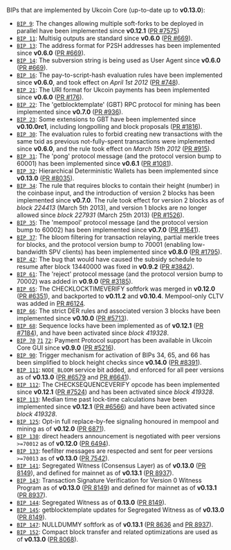 BIPs that are implemented by Ukcoin Core (up-to-date up to **v0.13.0**):

* [`BIP 9`](https://github.com/ukcoin/bips/blob/master/bip-0009.mediawiki): The changes allowing multiple soft-forks to be deployed in parallel have been implemented since **v0.12.1**  ([PR #7575](https://github.com/Lucky1689/ukcoin/pull/7575))
* [`BIP 11`](https://github.com/ukcoin/bips/blob/master/bip-0011.mediawiki): Multisig outputs are standard since **v0.6.0** ([PR #669](https://github.com/Lucky1689/ukcoin/pull/669)).
* [`BIP 13`](https://github.com/ukcoin/bips/blob/master/bip-0013.mediawiki): The address format for P2SH addresses has been implemented since **v0.6.0** ([PR #669](https://github.com/Lucky1689/ukcoin/pull/669)).
* [`BIP 14`](https://github.com/ukcoin/bips/blob/master/bip-0014.mediawiki): The subversion string is being used as User Agent since **v0.6.0** ([PR #669](https://github.com/Lucky1689/ukcoin/pull/669)).
* [`BIP 16`](https://github.com/ukcoin/bips/blob/master/bip-0016.mediawiki): The pay-to-script-hash evaluation rules have been implemented since **v0.6.0**, and took effect on *April 1st 2012* ([PR #748](https://github.com/Lucky1689/ukcoin/pull/748)).
* [`BIP 21`](https://github.com/ukcoin/bips/blob/master/bip-0021.mediawiki): The URI format for Ukcoin payments has been implemented since **v0.6.0** ([PR #176](https://github.com/Lucky1689/ukcoin/pull/176)).
* [`BIP 22`](https://github.com/ukcoin/bips/blob/master/bip-0022.mediawiki): The 'getblocktemplate' (GBT) RPC protocol for mining has been implemented since **v0.7.0** ([PR #936](https://github.com/Lucky1689/ukcoin/pull/936)).
* [`BIP 23`](https://github.com/ukcoin/bips/blob/master/bip-0023.mediawiki): Some extensions to GBT have been implemented since **v0.10.0rc1**, including longpolling and block proposals ([PR #1816](https://github.com/Lucky1689/ukcoin/pull/1816)).
* [`BIP 30`](https://github.com/ukcoin/bips/blob/master/bip-0030.mediawiki): The evaluation rules to forbid creating new transactions with the same txid as previous not-fully-spent transactions were implemented since **v0.6.0**, and the rule took effect on *March 15th 2012* ([PR #915](https://github.com/Lucky1689/ukcoin/pull/915)).
* [`BIP 31`](https://github.com/ukcoin/bips/blob/master/bip-0031.mediawiki): The 'pong' protocol message (and the protocol version bump to 60001) has been implemented since **v0.6.1** ([PR #1081](https://github.com/Lucky1689/ukcoin/pull/1081)).
* [`BIP 32`](https://github.com/ukcoin/bips/blob/master/bip-0032.mediawiki): Hierarchical Deterministic Wallets has been implemented since **v0.13.0** ([PR #8035](https://github.com/Lucky1689/ukcoin/pull/8035)).
* [`BIP 34`](https://github.com/ukcoin/bips/blob/master/bip-0034.mediawiki): The rule that requires blocks to contain their height (number) in the coinbase input, and the introduction of version 2 blocks has been implemented since **v0.7.0**. The rule took effect for version 2 blocks as of *block 224413* (March 5th 2013), and version 1 blocks are no longer allowed since *block 227931* (March 25th 2013) ([PR #1526](https://github.com/Lucky1689/ukcoin/pull/1526)).
* [`BIP 35`](https://github.com/ukcoin/bips/blob/master/bip-0035.mediawiki): The 'mempool' protocol message (and the protocol version bump to 60002) has been implemented since **v0.7.0** ([PR #1641](https://github.com/Lucky1689/ukcoin/pull/1641)).
* [`BIP 37`](https://github.com/ukcoin/bips/blob/master/bip-0037.mediawiki): The bloom filtering for transaction relaying, partial merkle trees for blocks, and the protocol version bump to 70001 (enabling low-bandwidth SPV clients) has been implemented since **v0.8.0** ([PR #1795](https://github.com/Lucky1689/ukcoin/pull/1795)).
* [`BIP 42`](https://github.com/ukcoin/bips/blob/master/bip-0042.mediawiki): The bug that would have caused the subsidy schedule to resume after block 13440000 was fixed in **v0.9.2** ([PR #3842](https://github.com/Lucky1689/ukcoin/pull/3842)).
* [`BIP 61`](https://github.com/ukcoin/bips/blob/master/bip-0061.mediawiki): The 'reject' protocol message (and the protocol version bump to 70002) was added in **v0.9.0** ([PR #3185](https://github.com/Lucky1689/ukcoin/pull/3185)).
* [`BIP 65`](https://github.com/ukcoin/bips/blob/master/bip-0065.mediawiki): The CHECKLOCKTIMEVERIFY softfork was merged in **v0.12.0** ([PR #6351](https://github.com/Lucky1689/ukcoin/pull/6351)), and backported to **v0.11.2** and **v0.10.4**. Mempool-only CLTV was added in [PR #6124](https://github.com/Lucky1689/ukcoin/pull/6124).
* [`BIP 66`](https://github.com/ukcoin/bips/blob/master/bip-0066.mediawiki): The strict DER rules and associated version 3 blocks have been implemented since **v0.10.0** ([PR #5713](https://github.com/Lucky1689/ukcoin/pull/5713)).
* [`BIP 68`](https://github.com/ukcoin/bips/blob/master/bip-0068.mediawiki): Sequence locks have been implemented as of **v0.12.1**  ([PR #7184](https://github.com/Lucky1689/ukcoin/pull/7184)), and have been activated since *block 419328*.
* [`BIP 70`](https://github.com/ukcoin/bips/blob/master/bip-0070.mediawiki) [`71`](https://github.com/ukcoin/bips/blob/master/bip-0071.mediawiki) [`72`](https://github.com/ukcoin/bips/blob/master/bip-0072.mediawiki): Payment Protocol support has been available in Ukcoin Core GUI since **v0.9.0** ([PR #5216](https://github.com/Lucky1689/ukcoin/pull/5216)).
* [`BIP 90`](https://github.com/ukcoin/bips/blob/master/bip-0090.mediawiki): Trigger mechanism for activation of BIPs 34, 65, and 66 has been simplified to block height checks since **v0.14.0** ([PR #8391](https://github.com/Lucky1689/ukcoin/pull/8391)).
* [`BIP 111`](https://github.com/ukcoin/bips/blob/master/bip-0111.mediawiki): `NODE_BLOOM` service bit added, and enforced for all peer versions as of **v0.13.0** ([PR #6579](https://github.com/Lucky1689/ukcoin/pull/6579) and [PR #6641](https://github.com/Lucky1689/ukcoin/pull/6641)).
* [`BIP 112`](https://github.com/ukcoin/bips/blob/master/bip-0112.mediawiki): The CHECKSEQUENCEVERIFY opcode has been implemented since **v0.12.1** ([PR #7524](https://github.com/Lucky1689/ukcoin/pull/7524)) and has been activated since *block 419328*.
* [`BIP 113`](https://github.com/ukcoin/bips/blob/master/bip-0113.mediawiki): Median time past lock-time calculations have been implemented since **v0.12.1** ([PR #6566](https://github.com/Lucky1689/ukcoin/pull/6566)) and have been activated since *block 419328*.
* [`BIP 125`](https://github.com/ukcoin/bips/blob/master/bip-0125.mediawiki): Opt-in full replace-by-fee signaling honoured in mempool and mining as of **v0.12.0** ([PR 6871](https://github.com/Lucky1689/ukcoin/pull/6871)).
* [`BIP 130`](https://github.com/ukcoin/bips/blob/master/bip-0130.mediawiki): direct headers announcement is negotiated with peer versions `>=70012` as of **v0.12.0** ([PR 6494](https://github.com/Lucky1689/ukcoin/pull/6494)).
* [`BIP 133`](https://github.com/ukcoin/bips/blob/master/bip-0133.mediawiki): feefilter messages are respected and sent for peer versions `>=70013` as of **v0.13.0** ([PR 7542](https://github.com/Lucky1689/ukcoin/pull/7542)).
* [`BIP 141`](https://github.com/ukcoin/bips/blob/master/bip-0141.mediawiki): Segregated Witness (Consensus Layer) as of **v0.13.0** ([PR 8149](https://github.com/Lucky1689/ukcoin/pull/8149)), and defined for mainnet as of **v0.13.1** ([PR 8937](https://github.com/Lucky1689/ukcoin/pull/8937)).
* [`BIP 143`](https://github.com/ukcoin/bips/blob/master/bip-0143.mediawiki): Transaction Signature Verification for Version 0 Witness Program as of **v0.13.0** ([PR 8149](https://github.com/Lucky1689/ukcoin/pull/8149)) and defined for mainnet as of **v0.13.1** ([PR 8937](https://github.com/Lucky1689/ukcoin/pull/8937)).
* [`BIP 144`](https://github.com/ukcoin/bips/blob/master/bip-0144.mediawiki): Segregated Witness as of **0.13.0** ([PR 8149](https://github.com/Lucky1689/ukcoin/pull/8149)).
* [`BIP 145`](https://github.com/ukcoin/bips/blob/master/bip-0145.mediawiki): getblocktemplate updates for Segregated Witness as of **v0.13.0** ([PR 8149](https://github.com/Lucky1689/ukcoin/pull/8149)).
* [`BIP 147`](https://github.com/ukcoin/bips/blob/master/bip-0147.mediawiki): NULLDUMMY softfork as of **v0.13.1** ([PR 8636](https://github.com/Lucky1689/ukcoin/pull/8636) and [PR 8937](https://github.com/Lucky1689/ukcoin/pull/8937)).
* [`BIP 152`](https://github.com/ukcoin/bips/blob/master/bip-0152.mediawiki): Compact block transfer and related optimizations are used as of **v0.13.0** ([PR 8068](https://github.com/Lucky1689/ukcoin/pull/8068)).
